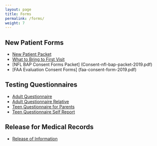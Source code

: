 ```yaml
---
layout: page
title: Forms
permalink: /forms/
weight: 7
---
```

## New Patient Forms
* [New Patient Packet](new-patient-packet-hr.pdf)
* [What to Bring to First Visit](what-to-bring-to-first-visit.pdf)
* [NFL BAP Consent Forms Packet] (Consent-nfl-bap-packet-2019.pdf)
* [FAA Evaluation Consent Forms] (faa-consent-form-2019.pdf)

## Testing Questionnaires
* [Adult Questionnaire](adult-questionnaire.pdf)
* [Adult Questionnaire Relative](adult-questionnaire-relative.pdf)
* [Teen Questionnaire for Parents](teen-questionnaire-for-parents.pdf)
* [Teen Questionnaire Self Report](teen-questionnaire-self-report.pdf)

## Release for Medical Records
* [Release of Information](release-of-information-hr-2019.pdf)
